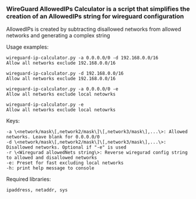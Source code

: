 ### WireGuard AllowedIPs Calculator is a script that simplifies the creation of an AllowedIPs string for wireguard configuration
AllowedIPs is created by subtracting disallowed networks from allowed networks and generating a complex string

Usage examples: 
	
	wireguard-ip-calculator.py -a 0.0.0.0/0 -d 192.168.0.0/16
	Allow all networks exclude 192.168.0.0/16

	wireguard-ip-calculator.py -d 192.168.0.0/16
	Allow all networks exclude 192.168.0.0/16

	wireguard-ip-calculator.py -a 0.0.0.0/0 -e
	Allow all networks exclude local netowrks

	wireguard-ip-calculator.py -e
	Allow all networks exclude local netowrks

Keys: 

	-a \<network/mask\[,network2/mask\]\[,network3/mask\],...\>: Allowed networks. Leave blank for 0.0.0.0/0
	-d \<network/mask\[,network2/mask\]\[,network3/mask\],...\>: Disallowed networks. Optional if "-e" is used
	-r \<Wiregurad allowedNets string\>: Reverse wiregurad config string to allowed and disallowed networks
	-e: Preset for fast excluding local networks
	-h: print help message to console

Required libraries: 

	ipaddress, netaddr, sys
